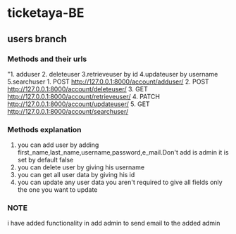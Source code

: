 # ticketaya-BE
## users branch
### Methods and their urls
"1. adduser
 2. deleteuser
 3.retrieveuser by id
 4.updateuser by username
 5.searchuser
    1. POST  http://127.0.0.1:8000/account/adduser/
    2. POST http://127.0.0.1:8000/account/deleteuser/
    3. GET http://127.0.0.1:8000/account/retrieveuser/
    4. PATCH http://127.0.0.1:8000/account/updateuser/
    5. GET    http://127.0.0.1:8000/account/searchuser/
### Methods explanation
1. you can add user by adding first_name,last_name,username,password,e_mail.Don't add is admin it is set by default false
2. you can delete user by giving his username
3. you can get all user data by giving his id
4. you can update any user data you aren't required to give all fields only the one you want to update
### NOTE
i have added functionality in add admin to send email to the added admin
    
    
